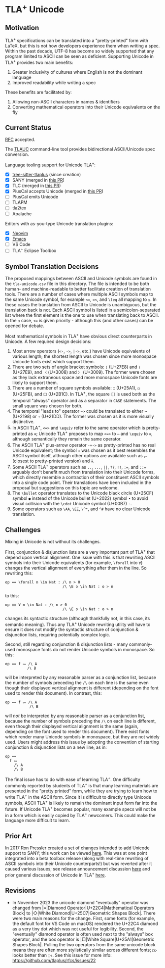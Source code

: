 # TLA<sup>+</sup> Unicode

## Motivation

TLA<sup>+</sup> specifications can be translated into a "pretty-printed" form with LaTeX, but this is not how developers experience them when writing a spec.
Within the past decade, UTF-8 has become so widely supported that any program limited to ASCII can be seen as deficient.
Supporting Unicode in TLA<sup>+</sup> provides two main benefits:
 1. Greater inclusivity of cultures where English is not the dominant language
 2. Improved readability while writing a spec

These benefits are facilitated by:
 1. Allowing non-ASCII characters in names & identifiers
 2. Converting mathematical operators into their Unicode equivalents on the fly

## Current Status

[RFC](https://github.com/tlaplus/rfcs/issues/5) accepted.

The [TLAUC](https://github.com/tlaplus-community/tlauc) command-line tool provides bidirectional ASCII/Unicode spec conversion.

Language tooling support for Unicode TLA<sup>+</sup>:
 - [x] [tree-sitter-tlaplus](https://github.com/tlaplus-community/tree-sitter-tlaplus) (since creation)
 - [x] SANY (merged in [this PR](https://github.com/tlaplus/tlaplus/pull/896))
 - [x] TLC (merged in [this PR](https://github.com/tlaplus/tlaplus/pull/896))
 - [x] PlusCal accepts Unicode (merged in [this PR](https://github.com/tlaplus/tlaplus/pull/911))
 - [ ] PlusCal emits Unicode
 - [ ] TLAPM
 - [ ] tla2tex
 - [ ] Apalache

Editors with as-you-type Unicode translation plugins:
 - [x] [Neovim](https://github.com/tlaplus-community/tlaplus-nvim-plugin)
 - [x] [Emacs](https://github.com/bugarela/tla-input)
 - [ ] VS Code
 - [ ] TLA<sup>+</sup> Eclipse Toolbox

## Symbol Translation Decisions

The proposed mappings between ASCII and Unicode symbols are found in the `tla-unicode.csv` file in this directory.
The file is intended to be both human- and machine-readable to better facilitate creation of translation tools.
There are a number of cases where multiple ASCII symbols map to the same Unicode symbol, for example `<=`, `=<`, and `\leq` all mapping to `≤`.
In these cases the translation from ASCII to Unicode is unambiguous, but the translation back is not.
Each ASCII symbol is listed in a semicolon-separated list where the first element is the one to use when translating back to ASCII.
In the `≤` case, `<=` is given priority - although this (and other cases) can be opened for debate.

Most mathematical symbols in TLA<sup>+</sup> have obvious direct counterparts in Unicode.
A few required design decisions:
 1. Most arrow operators (`<-`, `->`, `|->`, etc.) have Unicode equivalents of various length; the shortest length was chosen since more monospace Unicode fonts exist which support them.
 1. There are two sets of angle bracket symbols: `⟨` (U+27E8) and `⟩` (U+27E9), and `〈` (U+3008) and `〉` (U+3009).
 The former were chosen as they lack extraneous space and more monospace Unicode fonts are likely to support them.
 1. There are a number of square symbols available: `□` (U+25A1), `◻` (U+25FB), and `⬜` (U+2B1C).
 In TLA<sup>+</sup>, the square `[]` is used both as the temporal "always" operator and as a separator in `CASE` statements.
 The small square was chosen for both.
 1. The temporal "leads to" operator `~>` could be translated to either `↝` (U+2198) or `⇝` (U+21DD).
 The former was chosen as it is more visually distinctive.
 1. In ASCII TLA<sup>+</sup>, `<=>` and `\equiv` refer to the same operator which is pretty-printed as `≡`; Unicode TLA<sup>+</sup> proposes to map `<=>` to `⇔` and `\equiv` to `≡`, although semantically they remain the same operator.
 1. The ASCII TLA<sup>+</sup> plus-arrow operator `-+->` as pretty-printed has no real Unicode equivalent; the symbol `⇸` was chosen as it best resembles the ASCII symbol itself, although other options are available such as `⥅` (closest to pretty-printed version) and `⍆`.
 1. Some ASCII TLA<sup>+</sup> operators such as `..`, `...`, `||`, `??`, `!!`, `:=`, and `::=` arguably don't benefit much from translation into their Unicode forms, which directly resemble a contraction of their constituent ASCII symbols into a single code point.
 Their translations have been included in the proposal but suggestions on this topic are welcome.
 1. The `\bullet` operator translates to the Unicode black circle (U+25CF) symbol `●` instead of the Unicode bullet (U+2022) symbol `•` to avoid visual collision with the `\cdot` Unicode symbol (U+00B7) `·`.
 1. Some operators such as `\AA`, `\EE`, `\^*`, and `^#` have no clear Unicode translation.
 
 ## Challenges

Mixing in Unicode is not without its challenges.

First, conjunction & disjunction lists are a very important part of TLA<sup>+</sup> that depend upon vertical alignment.
One issue with this is that rewriting ASCII symbols into their Unicode equivalents (for example, `\forall` into `∀`) changes the vertical alignment of everything after them in the line.
So rewriting this:
```tla
op == \forall n \in Nat : /\ n > 0
                          /\ \E o \in Nat : o > n
```
to this:
```tla
op == ∀ n \in Nat : /\ n > 0
                          /\ \E o \in Nat : o > n
```
changes its syntactic structure (although thankfully not, in this case, its semantic meaning).
Thus any TLA<sup>+</sup> Unicode rewriting utility will have to ensure it does not modify the syntactic structure of conjunction & disjunction lists, requiring potentially complex logic.

Second, still regarding conjunction & disjunction lists - many commonly-used monospace fonts do not render Unicode symbols in monospace.
So this:
```tla
op == f ⩴ /\ A
          /\ B
```
will be interpreted by any reasonable parser as a conjunction list, because the number of symbols preceding the `/\` on each line is the same even though their displayed vertical alignment is different (depending on the font used to render this document).
In contrast, this:
```tla
op == f ⩴ /\ A
           /\ B
```
will *not* be interpreted by any reasonable parser as a conjunction list, because the number of symbols preceding the `/\` on each line is different, even though their displayed vertical alignment is the same (again, depending on the font used to render this document).
There exist fonts which render many Unicode symbols in monospace, but they are not widely used.
Users might address this issue by adopting the convention of starting conjunction & disjunction lists on a new line, as in:
```tla
op ==
  f ⩴
    /\ A
    /\ B
```
The final issue has to do with ease of learning TLA<sup>+</sup>.
One difficulty commonly reported by students of TLA<sup>+</sup> is that many learning materials are presented in the "pretty printed" form, while they are trying to learn how to write TLA<sup>+</sup> in the ASCII form.
Since it is difficult to directly type Unicode symbols, ASCII TLA<sup>+</sup> is likely to remain the dominant input form far into the future.
If Unicode TLA<sup>+</sup> becomes popular, many example specs will not be in a form which is easily copied by TLA<sup>+</sup> newcomers.
This could make the language more difficult to learn.

## Prior Art

In 2017 Ron Pressler created a set of changes intended to add Unicode support to SANY; this work can be viewed [here](https://github.com/pron/tlaplus/tree/unicode-presentation-2/tlatools/src/tla2unicode).
This was at one point integrated into a beta toolbox release (along with real-time rewriting of ASCII symbols into their Unicode counterparts!) but was reverted after it caused various issues; see release announcement discussion [here](https://groups.google.com/g/tlaplus/c/YEWzqRqV8Nc/m/mKhyim0wCQAJ) and prior general discussion of Unicode in TLA<sup>+</sup> [here](https://groups.google.com/g/tlaplus/c/9ZKemfayRDk/m/Ii5ugPtHIAAJ).

## Revisions

- In November 2023 the unicode diamond "eventually" operator was changed from |⋄|Diamond Operator|U+22C4|Mathematical Operators Block| to |◇|White Diamond|U+25C7|Geometric Shapes Block|.
There were two main reasons for the change.
First, some fonts (for example, the default font for VS Code on macOS) rendered the U+22C4 diamond as a very tiny dot which was not useful for legibility.
Second, the "eventually" diamond operator is often used next to the "always" box operator, and the box operator is |□|White Square|U+25A1|Geometric Shapes Block|.
Pulling the two operators from the same unicode block means they are often more stylistically similar across different fonts; `□◇` looks better than `□⋄`.
See this issue for more info: https://github.com/tlaplus/rfcs/issues/22

